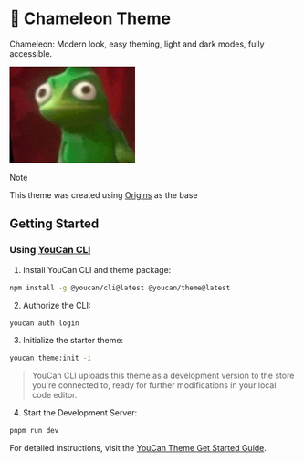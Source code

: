 # 🦎 Chameleon Theme

Chameleon: Modern look, easy theming, light and dark modes, fully accessible.

![alt chameleon](chameleon.png)

> [!NOTE]
> This theme was created using [Origins](https://github.com/youcan-shop/origins) as the base

## Getting Started

### Using [YouCan CLI](https://github.com/youcan-shop/cli)

1. Install YouCan CLI and theme package:

```bash
npm install -g @youcan/cli@latest @youcan/theme@latest
```

2. Authorize the CLI:

```bash
youcan auth login
```

3. Initialize the starter theme:

```bash
youcan theme:init -i
```

> YouCan CLI uploads this theme as a development version to the store you're connected to, ready for further modifications in your local code editor.

4. Start the Development Server:

```bash
pnpm run dev
```

For detailed instructions, visit the [YouCan Theme Get Started Guide](https://developer.youcan.shop/themes/get_started).
